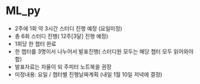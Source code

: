 # ML_py
- 2주에 1회 약 3시간 스터디 진행 예정 (요일미정)
- 총 6회 스터디 진행( 12주[3달] 진행 예정)
- 1회당 한 챕터 완료
- 한 챕터를 3명이서 나누어서 발표진행( 스터디원 모두는 해당 챕터 모두 읽어와야함)
- 발표자료는 자율이 되 주피터 노트북을 권장
- 미정내용:  요일 / 챕터별 진행날짜계획 (내일 1월 10일 저녁에 결정)
